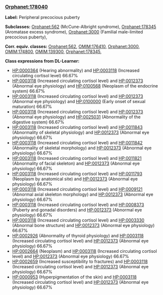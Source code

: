 
### [Orphanet:178040](http://www.orpha.net/ORDO/Orphanet_178040)
**Label:** Peripheral precocious puberty

**Subclasses:** [Orphanet:562](http://www.orpha.net/ORDO/Orphanet_562) (McCune-Albright syndrome), [Orphanet:178345](http://www.orpha.net/ORDO/Orphanet_178345) (Aromatase excess syndrome), [Orphanet:3000](http://www.orpha.net/ORDO/Orphanet_3000) (Familial male-limited precocious puberty), 

**Corr. equiv. classes:** [Orphanet:562](http://www.orpha.net/ORDO/Orphanet_562), [OMIM:176410](http://purl.obolibrary.org/obo/OMIM_176410), [Orphanet:3000](http://www.orpha.net/ORDO/Orphanet_3000), [OMIM:174800](http://purl.obolibrary.org/obo/OMIM_174800), [OMIM:139300](http://purl.obolibrary.org/obo/OMIM_139300), [Orphanet:178345](http://www.orpha.net/ORDO/Orphanet_178345), 

**Class expressions from DL-Learner:**

- [HP:0000364](http://purl.obolibrary.org/obo/HP_0000364) (Hearing abnormality) and [HP:0003118](http://purl.obolibrary.org/obo/HP_0003118) (Increased circulating cortisol level) 66.67%
- [HP:0003118](http://purl.obolibrary.org/obo/HP_0003118) (Increased circulating cortisol level) and [HP:0012373](http://purl.obolibrary.org/obo/HP_0012373) (Abnormal eye physiology) and [HP:0100568](http://purl.obolibrary.org/obo/HP_0100568) (Neoplasm of the endocrine system) 66.67%
- [HP:0003118](http://purl.obolibrary.org/obo/HP_0003118) (Increased circulating cortisol level) and [HP:0012373](http://purl.obolibrary.org/obo/HP_0012373) (Abnormal eye physiology) and [HP:0100000](http://purl.obolibrary.org/obo/HP_0100000) (Early onset of sexual maturation) 66.67%
- [HP:0003118](http://purl.obolibrary.org/obo/HP_0003118) (Increased circulating cortisol level) and [HP:0012373](http://purl.obolibrary.org/obo/HP_0012373) (Abnormal eye physiology) and [HP:0025031](http://purl.obolibrary.org/obo/HP_0025031) (Abnormality of the digestive system) 66.67%
- [HP:0003118](http://purl.obolibrary.org/obo/HP_0003118) (Increased circulating cortisol level) and [HP:0011843](http://purl.obolibrary.org/obo/HP_0011843) (Abnormality of skeletal physiology) and [HP:0012373](http://purl.obolibrary.org/obo/HP_0012373) (Abnormal eye physiology) 66.67%
- [HP:0003118](http://purl.obolibrary.org/obo/HP_0003118) (Increased circulating cortisol level) and [HP:0011842](http://purl.obolibrary.org/obo/HP_0011842) (Abnormality of skeletal morphology) and [HP:0012373](http://purl.obolibrary.org/obo/HP_0012373) (Abnormal eye physiology) 66.67%
- [HP:0003118](http://purl.obolibrary.org/obo/HP_0003118) (Increased circulating cortisol level) and [HP:0011821](http://purl.obolibrary.org/obo/HP_0011821) (Abnormality of facial skeleton) and [HP:0012373](http://purl.obolibrary.org/obo/HP_0012373) (Abnormal eye physiology) 66.67%
- [HP:0003118](http://purl.obolibrary.org/obo/HP_0003118) (Increased circulating cortisol level) and [HP:0011793](http://purl.obolibrary.org/obo/HP_0011793) (Neoplasm by anatomical site) and [HP:0012373](http://purl.obolibrary.org/obo/HP_0012373) (Abnormal eye physiology) 66.67%
- [HP:0003118](http://purl.obolibrary.org/obo/HP_0003118) (Increased circulating cortisol level) and [HP:0009121](http://purl.obolibrary.org/obo/HP_0009121) (Abnormal axial skeleton morphology) and [HP:0012373](http://purl.obolibrary.org/obo/HP_0012373) (Abnormal eye physiology) 66.67%
- [HP:0003118](http://purl.obolibrary.org/obo/HP_0003118) (Increased circulating cortisol level) and [HP:0008373](http://purl.obolibrary.org/obo/HP_0008373) (Puberty and gonadal disorders) and [HP:0012373](http://purl.obolibrary.org/obo/HP_0012373) (Abnormal eye physiology) 66.67%
- [HP:0003118](http://purl.obolibrary.org/obo/HP_0003118) (Increased circulating cortisol level) and [HP:0003330](http://purl.obolibrary.org/obo/HP_0003330) (Abnormal bone structure) and [HP:0012373](http://purl.obolibrary.org/obo/HP_0012373) (Abnormal eye physiology) 66.67%
- [HP:0002926](http://purl.obolibrary.org/obo/HP_0002926) (Abnormality of thyroid physiology) and [HP:0003118](http://purl.obolibrary.org/obo/HP_0003118) (Increased circulating cortisol level) and [HP:0012373](http://purl.obolibrary.org/obo/HP_0012373) (Abnormal eye physiology) 66.67%
- [HP:0002664](http://purl.obolibrary.org/obo/HP_0002664) (Neoplasm) and [HP:0003118](http://purl.obolibrary.org/obo/HP_0003118) (Increased circulating cortisol level) and [HP:0012373](http://purl.obolibrary.org/obo/HP_0012373) (Abnormal eye physiology) 66.67%
- [HP:0002659](http://purl.obolibrary.org/obo/HP_0002659) (Increased susceptibility to fractures) and [HP:0003118](http://purl.obolibrary.org/obo/HP_0003118) (Increased circulating cortisol level) and [HP:0012373](http://purl.obolibrary.org/obo/HP_0012373) (Abnormal eye physiology) 66.67%
- [HP:0000953](http://purl.obolibrary.org/obo/HP_0000953) (Hyperpigmentation of the skin) and [HP:0003118](http://purl.obolibrary.org/obo/HP_0003118) (Increased circulating cortisol level) and [HP:0012373](http://purl.obolibrary.org/obo/HP_0012373) (Abnormal eye physiology) 66.67%


